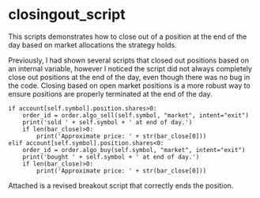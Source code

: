 # closingout_script
This scripts demonstrates how to close out of a position at the end of the day based on market allocations the strategy holds.

Previously, I had shown several scripts that closed out positions based on an internal variable, however I noticed the script did
not always completely close out positions at the end of the day, even though there was no bug in the code. Closing based on open
market positions is a more robust way to ensure positions are properly terminated at the end of the day.

```
if account[self.symbol].position.shares>0:
    order_id = order.algo_sell(self.symbol, "market", intent="exit")   
    print('sold ' + self.symbol + ' at end of day.')    
    if len(bar_close)>0:    
        print('Approximate price: ' + str(bar_close[0]))        
elif account[self.symbol].position.shares<0:
    order_id = order.algo_buy(self.symbol, "market", intent="exit")
    print('bought ' + self.symbol + ' at end of day.')
    if len(bar_close)>0:
        print('Approximate price: ' + str(bar_close[0]))     
```
Attached is a revised breakout script that correctly ends the position.

